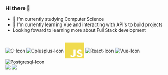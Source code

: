 ### Hi there 👋

- 🔭 I’m currently studying Computer Science
- 🌱 I’m currently learning Vue and interacting with API's to build projects
- Looking foward to learning more about Full Stack development



<div style="display: inline_block"><br>
  <img align="center" alt="C-Icon" height="50" width="60" src="https://cdn.jsdelivr.net/gh/devicons/devicon/icons/c/c-original.svg" />
  <img align="center" alt="Cplusplus-Icon" height="50" width="60" src="https://cdn.jsdelivr.net/gh/devicons/devicon/icons/cplusplus/cplusplus-original.svg" />
  <img align="center" alt="Js-Icon" height="50" width="60" src="https://raw.githubusercontent.com/devicons/devicon/master/icons/javascript/javascript-plain.svg">
  <img align="center" alt="React-Icon" height="50" width="60" src="https://cdn.jsdelivr.net/gh/devicons/devicon/icons/react/react-original.svg" />
  <img align="center" alt="Vue-Icon" height="50" width="60"  src="https://cdn.jsdelivr.net/gh/devicons/devicon/icons/vuejs/vuejs-original.svg" />
  <img align="center" alt="Postgresql-Icon" height="50" width="60" src="https://cdn.jsdelivr.net/gh/devicons/devicon/icons/postgresql/postgresql-original.svg" />
          
  <!--<img align="center" alt="Python-Icon" height="50" width="60" src="https://raw.githubusercontent.com/devicons/devicon/master/icons/python/python-original.svg">-->
  
                    
</div>
<div>
<img heigth="160em" src="https://github-readme-stats-three-lake-84.vercel.app/api?username=pedrocanddz&count_private=true&show_icons=true&theme=tokyonight"/>
<img heigth="180em" src="https://github-readme-stats-three-lake-84.vercel.app/api/top-langs/?username=pedrocanddz&theme=tokyonight"/>
</div>
